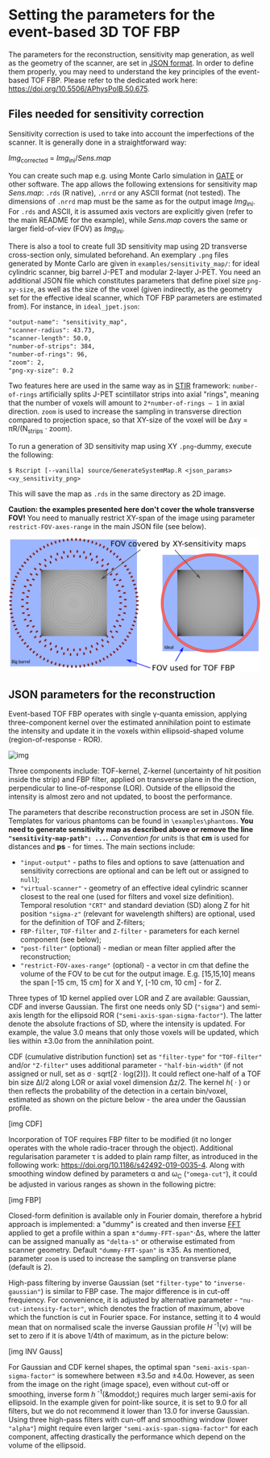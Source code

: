 # Setting the parameters for the event-based 3D TOF FBP
The parameters for the reconstruction, sensitivity map generation, as well as the geometry of the scanner, are set in [JSON format](https://www.json.org/json-en.html). In order to define them properly, you may need to understand the key principles of the event-based TOF FBP. Please refer to the dedicated work here: https://doi.org/10.5506/APhysPolB.50.675.

## Files needed for sensitivity correction
Sensitivity correction is used to take into account the imperfections of the scanner. It is generally done in a straightforward way:

*Img*<sub>corrected</sub> = *Img*<sub>ini</sub>/*Sens.map*

You can create such map e.g. using Monte Carlo simulation in [GATE](http://www.opengatecollaboration.org/) or other software. The app allows the following extensions for sensitivity map *Sens.map*: ```.rds``` (R native), ```.nrrd``` or any ASCII format (not tested). The dimensions of ```.nrrd``` map must be the same as for the output image *Img*<sub>ini</sub>. For ```.rds``` and ASCII, it is assumed axis vectors are explicitly given (refer to the main README for the example), while *Sens.map* covers the same or larger field-of-viev (FOV) as *Img*<sub>ini</sub>.

There is also a tool to create full 3D sensitivity map using 2D transverse cross-section only, simulated beforehand. An exemplary ```.png``` files generated by Monte Carlo are given in ```examples/sensitivity_map/```: for ideal cylindric scanner, big barrel J-PET and modular 2-layer J-PET. You need an additional JSON file which constitutes parameters that define pixel size ```png-xy-size```, as well as the size of the voxel (given indirectly, as the geometry set for the effective ideal scanner, which TOF FBP parameters are estimated from). For instance, in ```ideal_jpet.json```:

```
"output-name": "sensitivity_map",
"scanner-radius": 43.73,
"scanner-length": 50.0,
"number-of-strips": 384,
"number-of-rings": 96,
"zoom": 2,
"png-xy-size": 0.2
```
Two features here are used in the same way as in [STIR](http://stir.sourceforge.net/) framework: ```number-of-rings``` artificially splits J-PET scintillator strips into axial "rings", meaning that the number of voxels will amount to ```2*number-of-rings – 1``` in axial direction. ```zoom``` is used to increase the sampling in transverse direction compared to projection space, so that XY-size of the voxel will be &Delta;xy = &pi;R/(N<sub>strips</sub> &middot; zoom).

To run a generation of 3D sensitivity map using XY ```.png```-dummy, execute the following:
```
$ Rscript [--vanilla] source/GenerateSystemMap.R <json_params> <xy_sensitivity_png>
```
This will save the map as ```.rds``` in the same directory as 2D image.

**Caution: the examples presented here don't cover the whole transverse FOV!** You need to manually restrict XY-span of the image using parameter ```restrict-FOV-axes-range``` in the main JSON file (see below).

<img src="https://github.com/rshopa/event-based-tof-fbp/blob/master/examples/images/FOV_sizes.png" width="500">

## JSON parameters for the reconstruction
Event-based TOF FBP operates with single &gamma;-quanta emission, applying three-component kernel over the estimated annihilation point to estimate the intensity and update it in the voxels within ellipsoid-shaped volume (region-of-response - ROR).

![img]("../event-based-tof-fbp/examples/images/LBL_scheme.png")

Three components include:  TOF-kernel, Z-kernel (uncertainty of hit position inside the strip) and FBP filter, applied on transverse plane in the direction, perpendicular to line-of-response (LOR). Outside of the ellipsoid the intensity is almost zero and not updated, to boost the performance.

The parameters that describe reconstruction process are set in JSON file. Templates for various phantoms can be found in ```\examples\phantoms```. **You need to generate sensitivity map as described above or remove the line ```"sensitivity-map-path": ...```.** *Convention for units* is that **cm** is used for distances and **ps** - for times. The main sections include:

* ```"input-output"``` - paths to files and options to save (attenuation and sensitivity corrections are optional and can be left out or assigned to ```null```);
* ```"virtual-scanner"``` - geometry of an effective ideal cylindric scanner closest to the real one (used for filters and voxel size definition). Temporal resolution ```"CRT"``` and standard deviation (SD) along Z for hit position ```"sigma-z"``` (relevant for wavelength shifters) are optional, used for the definition of TOF and Z-filters;
* ```FBP-filter```, ```TOF-filter``` and ```Z-filter``` - parameters for each kernel component (see below);
* ```"post-filter"``` (optional) - median or mean filter applied after the reconstruction;
* ```"restrict-FOV-axes-range"``` (optional) - a vector in cm that define the volume of the FOV to be cut for the output image. E.g. [15,15,10] means the span [-15 cm, 15 cm] for X and Y, [-10 cm, 10 cm] - for Z.



Three types of 1D kernel applied over LOR and Z are available: Gaussian, CDF and inverse Gaussian. The first one needs only SD (```"sigma"```) and semi-axis length for the ellipsoid ROR (```"semi-axis-span-sigma-factor"```). The latter denote the absolute fractions of SD, where the intensity is updated. For example, the value 3.0 means that only those voxels will be updated, which lies within &plusmn;3.0&sigma; from the annihilation point.

CDF (cumulative distribution function) set as ```"filter-type"``` for ```"TOF-filter"``` and/or ```"Z-filter"``` uses additional parameter - ```"half-bin-width"``` (if not assigned or null, set as &sigma; &middot; sqrt[2 &middot; log(2)]). It could reflect one-half of a TOF bin size &Delta;l/2 along LOR or axial voxel dimension &Delta;z/2. The kernel *h*( &middot; ) or then reflects the probability of the detection in a certain bin/voxel, estimated as shown on the picture below - the area under the Gaussian profile.

[img CDF]

Incorporation of TOF requires FBP filter to be modified (it no longer operates with the whole radio-tracer through the object). Additional regularisation parameter &tau; is added to plain ramp filter, as introduced in the following work: https://doi.org/10.1186/s42492-019-0035-4. Along with smoothing window defined by parameters &alpha; and &omega;<sub>C</sub> (```"omega-cut"```), it could be adjusted in various ranges as shown in the following pictre:

[img FBP]

Closed-form definition is available only in Fourier domain, therefore a hybrid approach is implemented: a "dummy" is created and then inverse [FFT](https://en.wikipedia.org/wiki/Fast_Fourier_transform "Fast Fourier transform") applied to get a profile within a span &plusmn;```"dummy-FFT-span"```&middot;&Delta;s, where the latter can be assigned manually as ```"delta-s"``` or otherwise estimated from scanner geometry. Default ```"dummy-FFT-span"``` is &plusmn;35. As mentioned, parameter ```zoom``` is used to increase the sampling on transverse plane (default is 2).

High-pass filtering by inverse Gaussian (set ```"filter-type"``` to ```"inverse-gaussian"```) is similar to FBP case. The major difference is in cut-off frequiency. For convenience, it is adjusted by alternative parameter - ```"nu-cut-intensity-factor"```, which denotes the fraction of maximum, above which the function is cut in Fourier space. For instance, setting it to 4 would mean that on normalised scale the inverse Gaussian profile *H*<sup> -1</sup>(&nu;) will be set to zero if it is above 1/4th of maximum, as in the picture below:

[img INV Gauss]

For Gaussian and CDF kernel shapes, the optimal span ```"semi-axis-span-sigma-factor"``` is somewhere between &plusmn;3.5&sigma; and &plusmn;4.0&sigma;. However, as seen from the image on the right (image space), even without cut-off or smoothing, inverse form *h*<sup> -1</sup>(&moddot;) requires much larger semi-axis for ellipsoid. In the example given for point-like source, it is set to 9.0 for all filters, but we do not recommend it lower than 13.0 for inverse Gaussian. Using three high-pass filters with cun-off and smoothing window (lower ```"alpha"```) might require even larger ```"semi-axis-span-sigma-factor"``` for each component, affecting drastically the performance which depend on the volume of the ellipsoid.
